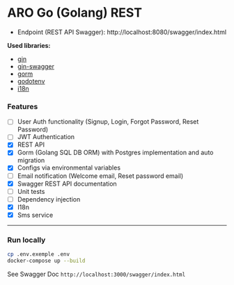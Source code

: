 # ARO Go (Golang) REST 

- Endpoint (REST API Swagger): http://localhost:8080/swagger/index.html

**Used libraries:**
- [gin](https://github.com/gin-gonic)
- [gin-swagger](https://github.com/swaggo/gin-swagger)
- [gorm](https://gorm.io/docs/)
- [godotenv](https://pkg.go.dev/github.com/joho/godotenv?tab=doc)
- [i18n](https://github.com/gin-contrib/i18n)
<!-- - [testify](https://github.com/stretchr/testify) -->
<!-- - [go-sqlmock](https://github.com/DATA-DOG/go-sqlmock) -->


### Features

- [ ] User Auth functionality (Signup, Login, Forgot Password, Reset Password)
- [ ] JWT Authentication
- [x] REST API
- [x] Gorm (Golang SQL DB ORM) with Postgres implementation and auto migration
- [x] Configs via environmental variables
- [ ] Email notification (Welcome email, Reset password email)
- [x] Swagger REST API documentation
- [ ] Unit tests
- [ ] Dependency injection
- [x] I18n 
- [x] Sms service

---

### Run locally

```sh
cp .env.exemple .env
docker-compose up --build
```

See Swagger Doc ```http://localhost:3000/swagger/index.html```

